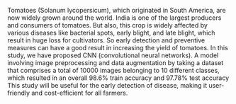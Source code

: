 Tomatoes (Solanum lycopersicum), which originated in South America, are now widely grown around the world. India is one of the largest producers and consumers of tomatoes. But also, this crop is widely affected by various diseases like bacterial spots, early blight, and late blight, which result in huge loss for cultivators. So early detection and preventive measures can have a good result in increasing the yield of tomatoes. In this study, we have proposed CNN (convolutional neural networks). A model involving image preprocessing and data augmentation by taking a dataset that comprises a total of 10000 images belonging to 10 different classes, which resulted in an overall 98.6% train accuracy and 97.78% test accuracy This study will be useful for the early detection of disease, making it user-friendly and cost-efficient for all farmers.
